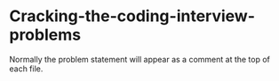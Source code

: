 # Cracking-the-coding-interview-problems

Normally the problem statement will appear as a comment at the top of each file.

